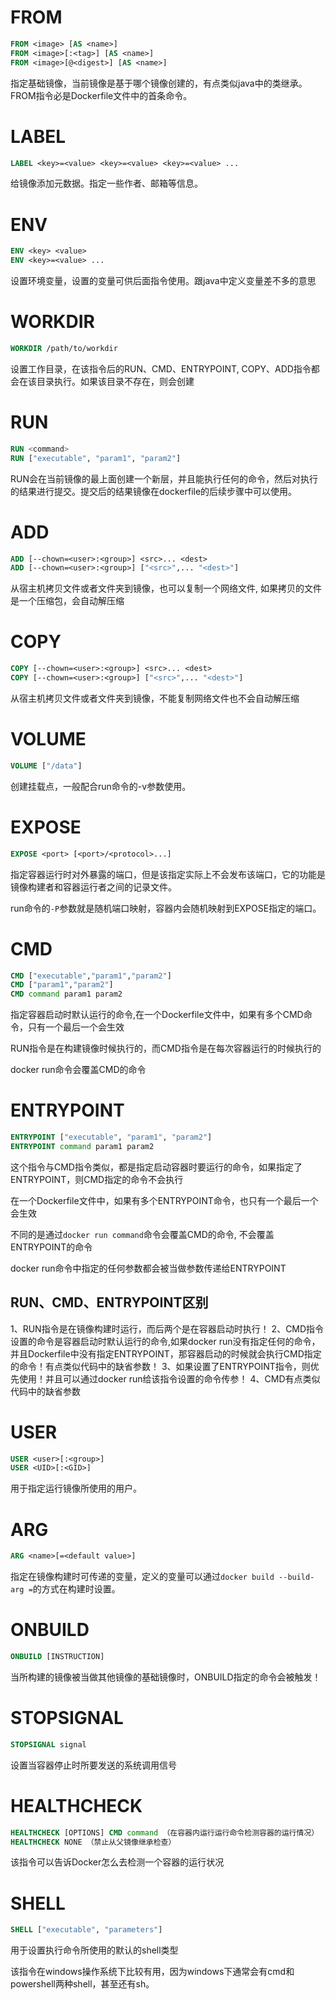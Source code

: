 # FROM
```dockerfile
FROM <image> [AS <name>]
FROM <image>[:<tag>] [AS <name>]
FROM <image>[@<digest>] [AS <name>]
```
指定基础镜像，当前镜像是基于哪个镜像创建的，有点类似java中的类继承。FROM指令必是Dockerfile文件中的首条命令。

# LABEL
```dockerfile
LABEL <key>=<value> <key>=<value> <key>=<value> ...
```
给镜像添加元数据。指定一些作者、邮箱等信息。

# ENV
```dockerfile
ENV <key> <value>
ENV <key>=<value> ...
```
设置环境变量，设置的变量可供后面指令使用。跟java中定义变量差不多的意思

# WORKDIR
```dockerfile
WORKDIR /path/to/workdir
```
设置工作目录，在该指令后的RUN、CMD、ENTRYPOINT, COPY、ADD指令都会在该目录执行。如果该目录不存在，则会创建

# RUN
```dockerfile
RUN <command>
RUN ["executable", "param1", "param2"]
```
RUN会在当前镜像的最上面创建一个新层，并且能执行任何的命令，然后对执行的结果进行提交。提交后的结果镜像在dockerfile的后续步骤中可以使用。

# ADD
```dockerfile
ADD [--chown=<user>:<group>] <src>... <dest>
ADD [--chown=<user>:<group>] ["<src>",... "<dest>"]
```
从宿主机拷贝文件或者文件夹到镜像，也可以复制一个网络文件, 如果拷贝的文件是一个压缩包，会自动解压缩

# COPY
```dockerfile
COPY [--chown=<user>:<group>] <src>... <dest>
COPY [--chown=<user>:<group>] ["<src>",... "<dest>"]
```
从宿主机拷贝文件或者文件夹到镜像，不能复制网络文件也不会自动解压缩

# VOLUME
```dockerfile
VOLUME ["/data"]
```
创建挂载点，一般配合run命令的-v参数使用。

# EXPOSE
```dockerfile
EXPOSE <port> [<port>/<protocol>...]
```
指定容器运行时对外暴露的端口，但是该指定实际上不会发布该端口，它的功能是镜像构建者和容器运行者之间的记录文件。

run命令的`-P`参数就是随机端口映射，容器内会随机映射到EXPOSE指定的端口。

# CMD
```dockerfile
CMD ["executable","param1","param2"]
CMD ["param1","param2"]
CMD command param1 param2
```
指定容器启动时默认运行的命令,在一个Dockerfile文件中，如果有多个CMD命令，只有一个最后一个会生效

RUN指令是在构建镜像时候执行的，而CMD指令是在每次容器运行的时候执行的

docker run命令会覆盖CMD的命令

# ENTRYPOINT
```dockerfile
ENTRYPOINT ["executable", "param1", "param2"]
ENTRYPOINT command param1 param2
```
这个指令与CMD指令类似，都是指定启动容器时要运行的命令，如果指定了ENTRYPOINT，则CMD指定的命令不会执行

在一个Dockerfile文件中，如果有多个ENTRYPOINT命令，也只有一个最后一个会生效

不同的是通过`docker run command`命令会覆盖CMD的命令, 不会覆盖ENTRYPOINT的命令

docker run命令中指定的任何参数都会被当做参数传递给ENTRYPOINT

## RUN、CMD、ENTRYPOINT区别
1、RUN指令是在镜像构建时运行，而后两个是在容器启动时执行！
2、CMD指令设置的命令是容器启动时默认运行的命令,如果docker run没有指定任何的命令，并且Dockerfile中没有指定ENTRYPOINT，那容器启动的时候就会执行CMD指定的命令！有点类似代码中的缺省参数！
3、如果设置了ENTRYPOINT指令，则优先使用！并且可以通过docker run给该指令设置的命令传参！
4、CMD有点类似代码中的缺省参数

# USER
```dockerfile
USER <user>[:<group>]
USER <UID>[:<GID>]
```
用于指定运行镜像所使用的用户。

# ARG
```dockerfile
ARG <name>[=<default value>]
```
指定在镜像构建时可传递的变量，定义的变量可以通过`docker build --build-arg =`的方式在构建时设置。

# ONBUILD
```dockerfile
ONBUILD [INSTRUCTION]
```
当所构建的镜像被当做其他镜像的基础镜像时，ONBUILD指定的命令会被触发！

# STOPSIGNAL
```dockerfile
STOPSIGNAL signal
```
设置当容器停止时所要发送的系统调用信号

# HEALTHCHECK
```dockerfile
HEALTHCHECK [OPTIONS] CMD command （在容器内运行运行命令检测容器的运行情况）
HEALTHCHECK NONE （禁止从父镜像继承检查）
```
该指令可以告诉Docker怎么去检测一个容器的运行状况

# SHELL
```dockerfile
SHELL ["executable", "parameters"]
```
用于设置执行命令所使用的默认的shell类型

该指令在windows操作系统下比较有用，因为windows下通常会有cmd和powershell两种shell，甚至还有sh。


